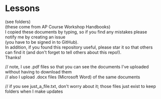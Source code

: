 # Lessons    
(see folders)    
(these come from AP Course Workshop Handbooks)       
I copied these documents by typing, so if you find any mistakes please notify me by creating an issue   
(you have to be signed in to GitHub).    
In addition, if you found this repository useful, please star it so that others can find it (and don't forget to tell others about this repo!).      
Thanks!      
  
// note, I use .pdf files so that you can see the documents I've uploaded without having to download them   
// also I upload .docx files (Microsoft Word) of the same documents

// if you see just_a_file.txt, don't worry about it; those files just exist to keep folders when I make updates
